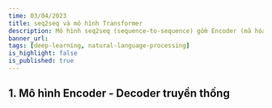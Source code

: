 ```yaml
---
time: 03/04/2023
title: seq2seq và mô hình Transformer
description: Mô hình seq2seq (sequence-to-sequence) gồm Encoder (mã hóa) và Decoder (giải mã) là kiến trúc mạng nơ-ron được sử dụng để chuyển đổi một chuỗi đầu vào thành một chuỗi đầu ra. Tuy nhiên, mô hình seq2seq truyền thống gặp khó khăn trong việc xử lý các chuỗi dài do phụ thuộc vào RNN/LSTM. Năm 2017, Transformer ra mắt đã giải quyết vấn đề này bằng cách sử dụng cơ chế Attention hoàn toàn, cho phép mô hình học được mối quan hệ giữa các từ trong chuỗi mà không cần tuần tự.
banner_url:
tags: [deep-learning, natural-language-processing]
is_highlight: false
is_published: true
---
```


## 1. Mô hình Encoder - Decoder truyền thống
